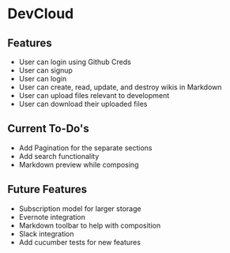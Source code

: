 # DevCloud

## Features
* User can login using Github Creds
* User can signup
* User can login
* User can create, read, update, and destroy wikis in Markdown
* User can upload files relevant to development
* User can download their uploaded files 

## Current To-Do's
* Add Pagination for the separate sections
* Add search functionality
* Markdown preview while composing

## Future Features
* Subscription model for larger storage
* Evernote integration
* Markdown toolbar to help with composition
* Slack integration
* Add cucumber tests for new features